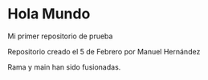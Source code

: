 # Hola Mundo
Mi primer repositorio de prueba

Repositorio creado el 5 de Febrero por Manuel Hernández

Rama y main han sido fusionadas.
